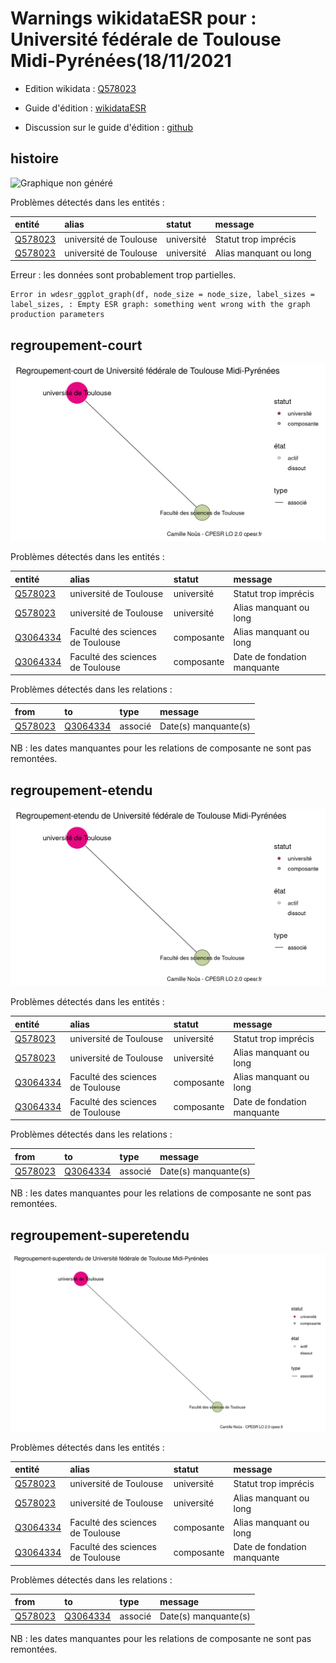 Warnings wikidataESR pour : Université fédérale de Toulouse Midi-Pyrénées(18/11/2021
================

- Edition wikidata : [Q578023](https://www.wikidata.org/wiki/Q578023)
- Guide d'édition : [wikidataESR](https://github.com/cpesr/wikidataESR/)

- Discussion sur le guide d'édition : [github](https://github.com/cpesr/wikidataESR/issues)



## histoire 

![Graphique non généré](Q578023-histoire.png) 

Problèmes détectés dans les entités :

|entité                                           |alias                  |statut     |message                |
|:------------------------------------------------|:----------------------|:----------|:----------------------|
|[Q578023](https://www.wikidata.org/wiki/Q578023) |université de Toulouse |université |Statut trop imprécis   |
|[Q578023](https://www.wikidata.org/wiki/Q578023) |université de Toulouse |université |Alias manquant ou long |

 


Erreur : les données sont probablement trop partielles.
```
Error in wdesr_ggplot_graph(df, node_size = node_size, label_sizes = label_sizes, : Empty ESR graph: something went wrong with the graph production parameters

``` 



## regroupement-court 

![Graphique non généré](Q578023-regroupement-court.png) 

Problèmes détectés dans les entités :

|entité                                             |alias                            |statut     |message                     |
|:--------------------------------------------------|:--------------------------------|:----------|:---------------------------|
|[Q578023](https://www.wikidata.org/wiki/Q578023)   |université de Toulouse           |université |Statut trop imprécis        |
|[Q578023](https://www.wikidata.org/wiki/Q578023)   |université de Toulouse           |université |Alias manquant ou long      |
|[Q3064334](https://www.wikidata.org/wiki/Q3064334) |Faculté des sciences de Toulouse |composante |Alias manquant ou long      |
|[Q3064334](https://www.wikidata.org/wiki/Q3064334) |Faculté des sciences de Toulouse |composante |Date de fondation manquante |

Problèmes détectés dans les relations :

|from                                             |to                                                 |type    |message              |
|:------------------------------------------------|:--------------------------------------------------|:-------|:--------------------|
|[Q578023](https://www.wikidata.org/wiki/Q578023) |[Q3064334](https://www.wikidata.org/wiki/Q3064334) |associé |Date(s) manquante(s) |

NB : les dates manquantes pour les relations de composante ne sont pas remontées. 



## regroupement-etendu 

![Graphique non généré](Q578023-regroupement-etendu.png) 

Problèmes détectés dans les entités :

|entité                                             |alias                            |statut     |message                     |
|:--------------------------------------------------|:--------------------------------|:----------|:---------------------------|
|[Q578023](https://www.wikidata.org/wiki/Q578023)   |université de Toulouse           |université |Statut trop imprécis        |
|[Q578023](https://www.wikidata.org/wiki/Q578023)   |université de Toulouse           |université |Alias manquant ou long      |
|[Q3064334](https://www.wikidata.org/wiki/Q3064334) |Faculté des sciences de Toulouse |composante |Alias manquant ou long      |
|[Q3064334](https://www.wikidata.org/wiki/Q3064334) |Faculté des sciences de Toulouse |composante |Date de fondation manquante |

Problèmes détectés dans les relations :

|from                                             |to                                                 |type    |message              |
|:------------------------------------------------|:--------------------------------------------------|:-------|:--------------------|
|[Q578023](https://www.wikidata.org/wiki/Q578023) |[Q3064334](https://www.wikidata.org/wiki/Q3064334) |associé |Date(s) manquante(s) |

NB : les dates manquantes pour les relations de composante ne sont pas remontées. 



## regroupement-superetendu 

![Graphique non généré](Q578023-regroupement-superetendu.png) 

Problèmes détectés dans les entités :

|entité                                             |alias                            |statut     |message                     |
|:--------------------------------------------------|:--------------------------------|:----------|:---------------------------|
|[Q578023](https://www.wikidata.org/wiki/Q578023)   |université de Toulouse           |université |Statut trop imprécis        |
|[Q578023](https://www.wikidata.org/wiki/Q578023)   |université de Toulouse           |université |Alias manquant ou long      |
|[Q3064334](https://www.wikidata.org/wiki/Q3064334) |Faculté des sciences de Toulouse |composante |Alias manquant ou long      |
|[Q3064334](https://www.wikidata.org/wiki/Q3064334) |Faculté des sciences de Toulouse |composante |Date de fondation manquante |

Problèmes détectés dans les relations :

|from                                             |to                                                 |type    |message              |
|:------------------------------------------------|:--------------------------------------------------|:-------|:--------------------|
|[Q578023](https://www.wikidata.org/wiki/Q578023) |[Q3064334](https://www.wikidata.org/wiki/Q3064334) |associé |Date(s) manquante(s) |

NB : les dates manquantes pour les relations de composante ne sont pas remontées. 

